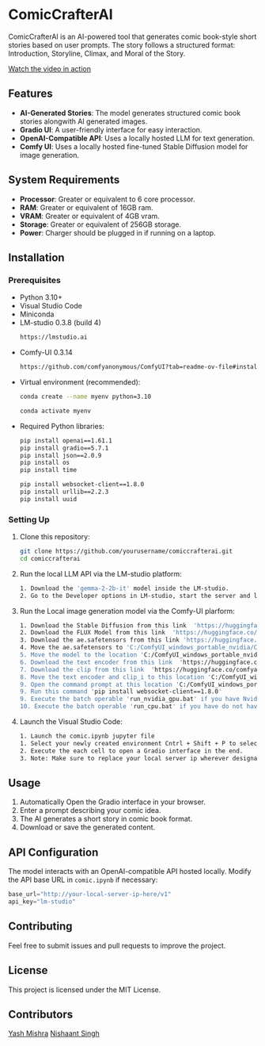 # ComicCrafterAI

ComicCrafterAI is an AI-powered tool that generates comic book-style short stories based on user prompts. The story follows a structured format: Introduction, Storyline, Climax, and Moral of the Story.

[Watch the video in action](https://drive.google.com/file/d/10sXqtuRIOgqaq1R5SjVFH-bGZL-lhYVN/view?usp=sharing)
## Features

- **AI-Generated Stories**: The model generates structured comic book stories alongwith AI generated images.
- **Gradio UI**: A user-friendly interface for easy interaction.
- **OpenAI-Compatible API**: Uses a locally hosted LLM for text generation.
- **Comfy UI**: Uses a locally hosted fine-tuned Stable Diffusion model for image generation.

## System Requirements

- **Processor**: Greater or equivalent to 6 core processor.
- **RAM**: Greater or equivalent of 16GB ram.
- **VRAM**: Greater or equivalent of 4GB vram.
- **Storage**: Greater or equivalent of 256GB storage.
- **Power**: Charger should be plugged in if running on a laptop.

## Installation

### Prerequisites

- Python 3.10+
- Visual Studio Code
- Miniconda
- LM-studio 0.3.8 (build 4)
  ```sh
  https://lmstudio.ai
  ```
- Comfy-UI 0.3.14
  ```sh
  https://github.com/comfyanonymous/ComfyUI?tab=readme-ov-file#installing
  ```
- Virtual environment (recommended):
  ```sh
  conda create --name myenv python=3.10
  ```
  ```sh
  conda activate myenv
  ```
- Required Python libraries:
  ```sh
  pip install openai==1.61.1
  pip install gradio==5.7.1
  pip install json==2.0.9
  pip install os
  pip install time
  ```
  ```sh
  pip install websocket-client==1.8.0
  pip install urllib==2.2.3
  pip install uuid
  ```

### Setting Up

1. Clone this repository:
   ```sh
   git clone https://github.com/yourusername/comiccrafterai.git
   cd comiccrafterai
   ```
2. Run the local LLM API via the LM-studio platform:
   ```sh
   1. Download the 'gemma-2-2b-it' model inside the LM-studio.
   2. Go to the Developer options in LM-studio, start the server and load the 'gemma-2-2b-it' model into the memory.
   ```
3. Run the Local image generation model via the Comfy-UI plarform:
   ```sh
   1. Download the Stable Diffusion from this link  'https://huggingface.co/Comfy-Org/stable-diffusion-v1-5-archive/resolve/main/v1-5-pruned-emaonly-fp16.safetensors'
   2. Download the FLUX Model from this link  'https://huggingface.co/city96/FLUX.1-schnell-gguf/resolve/main/flux1-schnell-Q2_K.gguf?download=true'
   3. Download the ae.safetensors from this link 'https://huggingface.co/black-forest-labs/FLUX.1-schnell/resolve/main/ae.safetensors'
   4. Move the ae.safetensors to 'C:/ComfyUI_windows_portable_nvidia/ComfyUI_windows_portable/ComfyUI/models/vae/
   5. Move the model to the location 'C:/ComfyUI_windows_portable_nvidia/ComfyUI_windows_portable/ComfyUI/models/checkpoints/'
   6. Download the text encoder from this link  'https://huggingface.co/city96/t5-v1_1-xxl-encoder-gguf/resolve/main/t5-v1_1-xxl-encoder-Q3_K_S.gguf'
   7. Download the clip from this link  'https://huggingface.co/comfyanonymous/flux_text_encoders/resolve/main/clip_l.safetensors'
   8. Move the text encoder and clip_i to this location 'C:/ComfyUI_windows_portable_nvidia/ComfyUI_windows_portable/ComfyUI/models/clip'
   9. Open the command prompt at this location 'C:/ComfyUI_windows_portable_nvidia/ComfyUI_windows_portable/python_embeded'
   9. Run this command 'pip install websocket-client==1.8.0'
   9. Execute the batch operable 'run_nvidia_gpu.bat' if you have Nvidia GPU of atleast 4GB VRAM.
   10. Execute the batch operable 'run_cpu.bat' if you have do not have the GPU in your system.
5. Launch the Visual Studio Code:
   ```sh
   1. Launch the comic.ipynb jupyter file
   1. Select your newly created environment Cntrl + Shift + P to select your python interpreter.
   2. Execute the each cell to open a Gradio interface in the end.
   3. Note: Make sure to replace your local server ip wherever designated.
   ```

## Usage

1. Automatically Open the Gradio interface in your browser.
2. Enter a prompt describing your comic idea.
3. The AI generates a short story in comic book format.
4. Download or save the generated content.

## API Configuration

The model interacts with an OpenAI-compatible API hosted locally. Modify the API base URL in `comic.ipynb` if necessary:

```python
base_url="http://your-local-server-ip-here/v1"
api_key="lm-studio"
```

## Contributing

Feel free to submit issues and pull requests to improve the project.

## License

This project is licensed under the MIT License.

## Contributors

[Yash Mishra](https://github.com/yash-mishraa)
[Nishaant Singh](https://github.com/nishaantxd)



